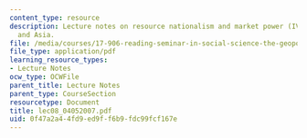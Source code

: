 ```yaml
---
content_type: resource
description: Lecture notes on resource nationalism and market power (IV) - Russia
  and Asia.
file: /media/courses/17-906-reading-seminar-in-social-science-the-geopolitics-and-geoeconomics-of-global-energy-spring-2007/0f47a2a44fd9ed9ff6b9fdc99fcf167e_lec08_04052007.pdf
file_type: application/pdf
learning_resource_types:
- Lecture Notes
ocw_type: OCWFile
parent_title: Lecture Notes
parent_type: CourseSection
resourcetype: Document
title: lec08_04052007.pdf
uid: 0f47a2a4-4fd9-ed9f-f6b9-fdc99fcf167e
---
```


